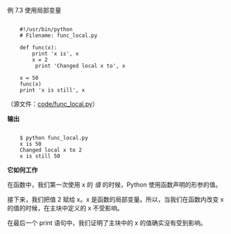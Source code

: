 例 7.3 使用局部变量

```

    #!/usr/bin/python
    # Filename: func_local.py
    
    def func(x):
        print 'x is', x
        x = 2
         print 'Changed local x to', x
    
    x = 50
    func(x)
    print 'x is still', x

```

（源文件：[code/func_local.py](http://woodpecker.org.cn/abyteofpython_cn/chinese/code/func_local.py)）

**输出**

```

    $ python func_local.py
    x is 50
    Changed local x to 2
    x is still 50

```

**它如何工作**

在函数中，我们第一次使用 x 的 *值* 的时候，Python 使用函数声明的形参的值。

接下来，我们把值 2 赋给 x。x 是函数的局部变量。所以，当我们在函数内改变 x 的值的时候，在主块中定义的 x 不受影响。

在最后一个 print 语句中，我们证明了主块中的 x 的值确实没有受到影响。
